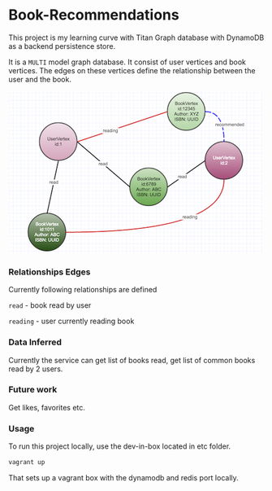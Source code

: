 Book-Recommendations
======================================

This project is my learning curve with Titan Graph database with DynamoDB as a backend persistence store.

It is a `MULTI` model graph database. It consist of user vertices and book vertices. The edges on these vertices define the relationship between the user and the book.

![graph](./img/graph.png)

### Relationships Edges
Currently following relationships are defined

`read` - book read by user

`reading` - user currently reading book

### Data Inferred
Currently the service can get list of books read, get list of common books read by 2 users.

### Future work
Get likes, favorites etc.

### Usage
To run this project locally, use the dev-in-box located in etc folder.

```bash
vagrant up
```

That sets up a vagrant box with the dynamodb and redis port locally.

